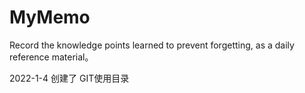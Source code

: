 # MyMemo
Record the knowledge points learned to prevent forgetting, as a daily reference material。



2022-1-4 创建了 GIT使用目录